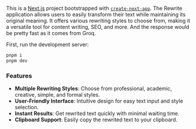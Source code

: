 ### 

This is a [Next.js](https://nextjs.org) project bootstrapped with [`create-next-app`](https://nextjs.org/docs/app/api-reference/cli/create-next-app). The Rewrite application allows users to easily transform their text while maintaining its original meaning. It offers various rewriting styles to choose from, making it a versatile tool for content writing, SEO, and more. And the response would be pretty fast as it comes from Groq.

First, run the development server:

```bash
pnpm i
pnpm dev
```

### Features

- **Multiple Rewriting Styles**: Choose from professional, academic, creative, simple, and formal styles.
- **User-Friendly Interface**: Intuitive design for easy text input and style selection.
- **Instant Results**: Get rewrited text quickly with minimal waiting time.
- **Clipboard Support**: Easily copy the rewrited text to your clipboard.
